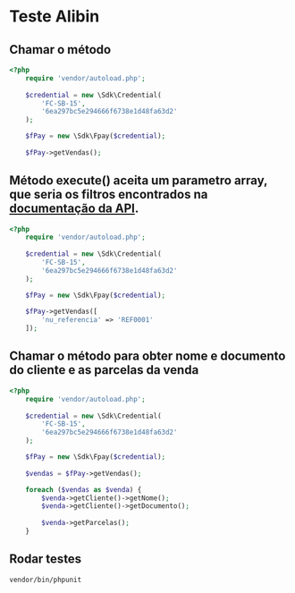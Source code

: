 # Teste Alibin

## Chamar o método
```php
<?php
    require 'vendor/autoload.php';
        
    $credential = new \Sdk\Credential(
        'FC-SB-15',
        '6ea297bc5e294666f6738e1d48fa63d2'
    );

    $fPay = new \Sdk\Fpay($credential);
    
    $fPay->getVendas();
```

## Método execute() aceita um parametro array, que seria os filtros encontrados na [documentação da API](https://docs.fpay.me/#249214b0-0d74-4bfa-a070-fc2b50d0aa21).
```php
<?php
    require 'vendor/autoload.php';
        
    $credential = new \Sdk\Credential(
        'FC-SB-15',
        '6ea297bc5e294666f6738e1d48fa63d2'
    );

    $fPay = new \Sdk\Fpay($credential);
    
    $fPay->getVendas([
        'nu_referencia' => 'REF0001'
    ]);
```

## Chamar o método para obter nome e documento do cliente e as parcelas da venda
```php
<?php
    require 'vendor/autoload.php';
        
    $credential = new \Sdk\Credential(
        'FC-SB-15',
        '6ea297bc5e294666f6738e1d48fa63d2'
    );

    $fPay = new \Sdk\Fpay($credential);
    
    $vendas = $fPay->getVendas();

    foreach ($vendas as $venda) {
        $venda->getCliente()->getNome();
        $venda->getCliente()->getDocumento();
    
        $venda->getParcelas();
    }
```

## Rodar testes
`vendor/bin/phpunit`